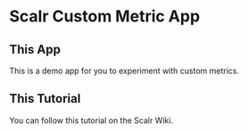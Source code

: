 Scalr Custom Metric App
=======================

This App
--------

This is a demo app for you to experiment with custom metrics.

This Tutorial
-------------

You can follow this tutorial on the Scalr Wiki.
